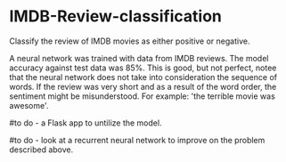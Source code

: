 # IMDB-Review-classification
Classify the review of IMDB movies as either positive or negative. 

A neural network was trained with data from IMDB reviews. The model accuracy against test data was 85%. This is good, but not perfect, notee that the neural network does not take into consideration the sequence of words.  If the review was very short and as a result of the word order, the sentiment might be misunderstood.  For example: 'the terrible movie was awesome'. 

#to do - a Flask app to untilize the model. 

#to do - look at a recurrent neural network to improve on the problem described above.
